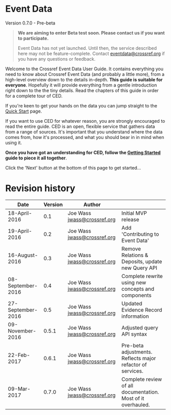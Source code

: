 # Event Data

Version 0.7.0 - Pre-beta

> **We are aiming to enter Beta test soon. Please contact us if you want to participate.**
>
> Event Data has not yet launched. Until then, the service described here may not be feature-complete.
> Contact eventdata@crossref.org if you have any questions or feedback.


Welcome to the Crossref Event Data User Guide. It contains everything you need to know about Crossref Event Data (and probably a little more), from a high-level overview down to the details in-depth. **This guide is suitable for everyone**. Hopefully it will provide everything from a gentle introduction right down to the the tiny details. Read the chapters of this guide in order for a complete tour of CED.

If you're keen to get your hands on the data you can jump straight to the [Quick Start](quick-start) page.

If you want to use CED for whatever reason, you are strongly encouraged to read the entire guide. CED is an open, flexible service that gathers data from a range of sources. It's important that you understand where the data comes from, how it's processed, and what you should bear in in mind when using it. 

**Once you have got an understanding for CED, follow the [Getting Started](best-practice/getting-started) guide to piece it all together**.

Click the 'Next' button at the bottom of this page to get started...

# Revision history

| Date              | Version | Author                      |                                                   |
|-------------------|---------| ----------------------------|---------------------------------------------------|
| 18-April-2016     | 0.1     | Joe Wass jwass@crossref.org | Initial MVP release                               |
| 19-April-2016     | 0.2     | Joe Wass jwass@crossref.org | Add 'Contributing to Event Data'                  |
| 16-August-2016    | 0.3     | Joe Wass jwass@crossref.org | Remove Relations & Deposits, update new Query API |
| 08-September-2016 | 0.4     | Joe Wass jwass@crossref.org | Complete rewrite using new concepts and components|
| 27-September-2016 | 0.5     | Joe Wass jwass@crossref.org | Updated Evidence Record information |
| 09-November-2016  | 0.5.1   | Joe Wass jwass@crossref.org | Adjusted query API syntax |
| 22-Feb-2017       | 0.6.1   | Joe Wass jwass@crossref.org | Pre-beta adjustments. Reflects major refactor of services. |
| 09-Mar-2017       | 0.7.0   | Joe Wass jwass@crossref.org | Complete review of all documentation. Most of it overhauled. |

